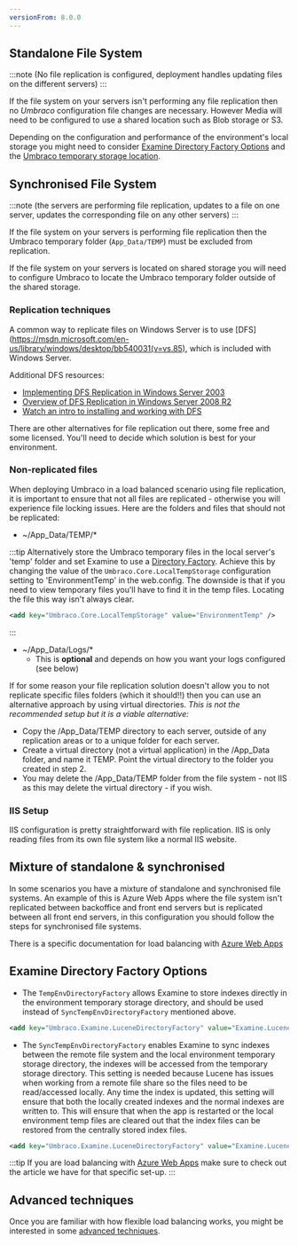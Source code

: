 ```yaml
---
versionFrom: 8.0.0
---
```


## Standalone File System 
:::note 
(No file replication is configured, deployment handles updating files on the different servers)
:::

If the file system on your servers isn't performing any file replication then no _Umbraco_ configuration file changes are necessary. However Media will need to be configured to use a shared location such as Blob storage or S3.

Depending on the configuration and performance of the environment's local storage you might need to consider [Examine Directory Factory Options](#examine-directory-factory-options) and the [Umbraco temporary storage location](../../../../Reference/Configuration-for-Umbraco-7-and-8/webconfig/index.md#umbracocorelocaltempstorage). 

## Synchronised File System 
:::note 
(the servers are performing file replication, updates to a file on one server, updates the corresponding file on any other servers)
:::

If the file system on your servers is performing file replication then the Umbraco temporary folder (`App_Data/TEMP`) must be excluded from replication.

If the file system on your servers is located on shared storage you will need to configure Umbraco to locate the Umbraco temporary folder outside of the shared storage.

### Replication techniques

A common way to replicate files on Windows Server is to use [DFS](https://msdn.microsoft.com/en-us/library/windows/desktop/bb540031(v=vs.85), which is included with Windows Server.

Additional DFS resources:

* [Implementing DFS Replication in Windows Server 2003](http://www.windowsnetworking.com/articles_tutorials/Implementing-DFS-Replication.html)
* [Overview of DFS Replication in Windows Server 2008 R2](https://technet.microsoft.com/en-us/library/cc771058.aspx)
* [Watch an intro to installing and working with DFS](https://www.youtube.com/watch?v=DYfBoUt2RVE)

There are other alternatives for file replication out there, some free and some licensed. You'll need to decide which solution is best for your environment.

### Non-replicated files

When deploying Umbraco in a load balanced scenario using file replication, it is important to ensure that not all files are replicated - otherwise you will experience file locking issues. Here are the folders and files that should not be replicated:

* ~/App_Data/TEMP/*

:::tip
Alternatively store the Umbraco temporary files in the local server's 'temp' folder and set Examine to use a [Directory Factory](#examine-directory-factory-options). Achieve this by changing the value of the `Umbraco.Core.LocalTempStorage` configuration setting to 'EnvironmentTemp' in the web.config. The downside is that if you need to view temporary files you'll have to find it in the temp files. Locating the file this way isn't always clear.
        
```xml
<add key="Umbraco.Core.LocalTempStorage" value="EnvironmentTemp" />
```
:::            
* ~/App_Data/Logs/*
	* This is **optional** and depends on how you want your logs configured (see below) 

If for some reason your file replication solution doesn't allow you to not replicate specific files folders (which it should!!) then you can use an alternative approach by using virtual directories. *This is not the recommended setup but it is a viable alternative:*

* Copy the /App_Data/TEMP directory to each server, outside of any replication areas or to a unique folder for each server.
* Create a virtual directory (not a virtual application) in the /App_Data folder, and name it TEMP. Point the virtual directory to the folder you created in step 2.
* You may delete the /App_Data/TEMP folder from the file system - not IIS as this may delete the virtual directory - if you wish.

### IIS Setup

IIS configuration is pretty straightforward with file replication. IIS is only reading files from its own file system like a normal IIS website.

## Mixture of standalone & synchronised

In some scenarios you have a mixture of standalone and synchronised file systems. An example of this is Azure Web Apps where the file system isn't replicated between backoffice and front end servers but is replicated between all front end servers, in this configuration you should follow the steps for synchronised file systems.

There is a specific documentation for load balancing with [Azure Web Apps](azure-web-apps.md)

## Examine Directory Factory Options
 
- The `TempEnvDirectoryFactory` allows Examine to store indexes directly in the environment temporary storage directory, and should be used instead of `SyncTempEnvDirectoryFactory` mentioned above.
```xml
<add key="Umbraco.Examine.LuceneDirectoryFactory" value="Examine.LuceneEngine.Directories.TempEnvDirectoryFactory, Examine" />
``` 
- The `SyncTempEnvDirectoryFactory` enables Examine to sync indexes between the remote file system and the local environment temporary storage directory, the indexes will be accessed from the temporary storage directory. This setting is needed because Lucene has issues when working from a remote file share so the files need to be read/accessed locally. Any time the index is updated, this setting will ensure that both the locally created indexes and the normal indexes are written to. This will ensure that when the app is restarted or the local environment temp files are cleared out that the index files can be restored from the centrally stored index files.
```xml
<add key="Umbraco.Examine.LuceneDirectoryFactory" value="Examine.LuceneEngine.Directories.SyncTempEnvDirectoryFactory, Examine" />
``` 

:::tip
If you are load balancing with [Azure Web Apps](azure-web-apps.md) make sure to check out the article we have for that specific set-up.
:::

## Advanced techniques

Once you are familiar with how flexible load balancing works, you might be interested in some [advanced techniques](flexible-advanced.md).
